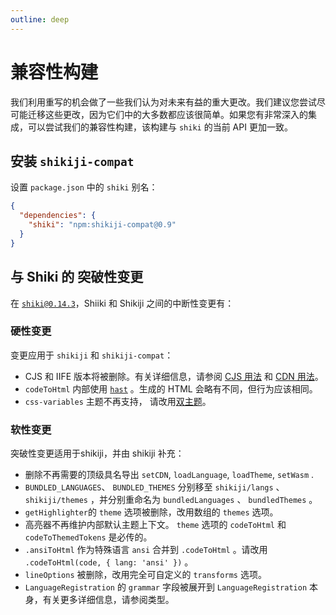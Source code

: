 ```yaml
---
outline: deep
---
```


# 兼容性构建

我们利用重写的机会做了一些我们认为对未来有益的重大更改。我们建议您尝试尽可能迁移这些更改，因为它们中的大多数都应该很简单。如果您有非常深入的集成，可以尝试我们的兼容性构建，该构建与 `shiki` 的当前 API 更加一致。

## 安装 `shikiji-compat`

<Badges name="shikiji-compat" />

设置 `package.json` 中的 `shiki` 别名：

```json
{
  "dependencies": {
    "shiki": "npm:shikiji-compat@0.9"
  }
}
```

## 与 Shiki 的 突破性变更

在 [`shiki@0.14.3`](https://github.com/shikijs/shiki/releases/tag/v0.14.3)，Shiiki 和 Shikiji 之间的中断性变更有：

### 硬性变更

变更应用于 `shikiji` 和 `shikiji-compat`：

- CJS 和 IIFE 版本将被删除。有关详细信息，请参阅 [CJS 用法](#cjs-usage) 和 [CDN 用法](#cdn-usage)。
- `codeToHtml` 内部使用 [`hast`](https://github.com/syntax-tree/hast) 。生成的 HTML 会略有不同，但行为应该相同。
- `css-variables` 主题不再支持， 请改用[双主题](#lightdark-dual-themes)。

### 软性变更

突破性变更适用于shikiji，并由 shikiji 补充：

- 删除不再需要的顶级具名导出 `setCDN`, `loadLanguage`, `loadTheme`, `setWasm` .
- `BUNDLED_LANGUAGES`、 `BUNDLED_THEMES` 分别移至 `shikiji/langs` 、 `shikiji/themes` ，并分别重命名为 `bundledLanguages` 、 `bundledThemes` 。
- `getHighlighter`的 `theme` 选项被删除，改用数组的 `themes` 选项。
- 高亮器不再维护内部默认主题上下文。 `theme` 选项的 `codeToHtml` 和 `codeToThemedTokens` 是必传的。
- `.ansiToHtml` 作为特殊语言 `ansi` 合并到 `.codeToHtml` 。请改用 `.codeToHtml(code, { lang: 'ansi' })` 。
- `lineOptions` 被删除，改用完全可自定义的 `transforms` 选项。
- `LanguageRegistration` 的 `grammar` 字段被展开到 `LanguageRegistration` 本身，有关更多详细信息，请参阅类型。
